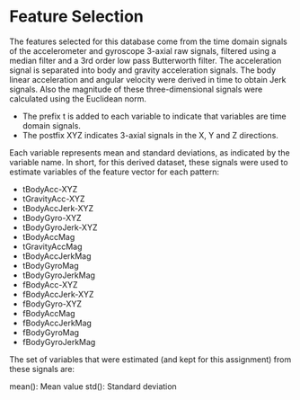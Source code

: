 
# Feature Selection

The features selected for this database come from the time domain signals of the accelerometer and gyroscope 3-axial raw signals, filtered using a median filter and a 3rd order low pass Butterworth filter. The acceleration signal is separated into body and gravity acceleration signals.
The body linear acceleration and angular velocity were derived in time to obtain Jerk signals. Also the magnitude of these three-dimensional signals were calculated using the Euclidean norm.

- The prefix t is added to each variable to indicate that variables are time domain signals. 
- The postfix XYZ indicates 3-axial signals in the X, Y and Z directions.

Each variable represents mean and standard deviations, as indicated by the variable name. In short, for this derived dataset, these signals were used to estimate variables of the feature vector for each pattern:

- tBodyAcc-XYZ
- tGravityAcc-XYZ
- tBodyAccJerk-XYZ
- tBodyGyro-XYZ
- tBodyGyroJerk-XYZ
- tBodyAccMag
- tGravityAccMag
- tBodyAccJerkMag
- tBodyGyroMag
- tBodyGyroJerkMag
- fBodyAcc-XYZ
- fBodyAccJerk-XYZ
- fBodyGyro-XYZ
- fBodyAccMag
- fBodyAccJerkMag
- fBodyGyroMag
- fBodyGyroJerkMag

The set of variables that were estimated (and kept for this assignment) from these signals are:

mean(): Mean value
std(): Standard deviation



